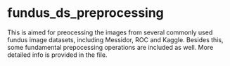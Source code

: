 # fundus_ds_preprocessing
This is aimed for preocessing the images from several commonly used fundus image datasets, including Messidor, ROC and Kaggle. Besides this, some fundamental prepocessing operations are included as well. More detailed info is provided in the file.
